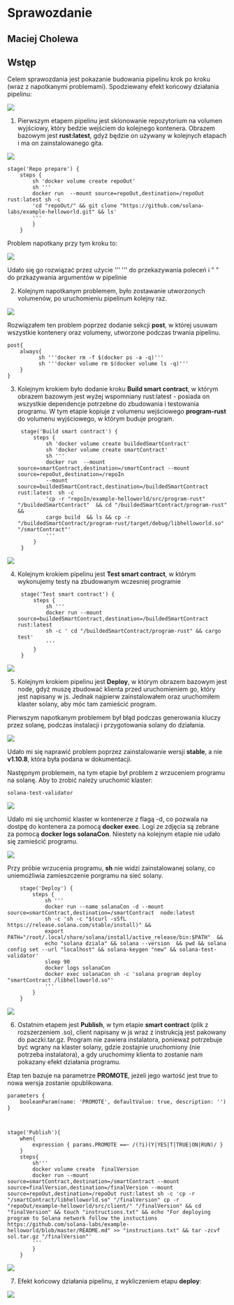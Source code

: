 # Sprawozdanie

##   **Maciej Cholewa**

## **Wstęp**

Celem sprawozdania jest pokazanie budowania pipelinu krok po kroku (wraz z napotkanymi problemami).
Spodziewany efekt końcowy działania pipelinu:

![](blocks.png)


1. Pierwszym etapem pipelinu jest sklonowanie repozytorium na volumen wyjściowy, który bedzie wejściem do kolejnego kontenera. Obrazem bazowym jest **rust:latest**, gdyż będzie on używany w kolejnych etapach i ma on zainstalowanego gita.

![](stage1.png)   

    stage('Repo prepare') {
        steps {
            sh 'docker volume create repoOut'
            sh '''
            docker run  --mount source=repoOut,destination=/repoOut rust:latest sh -c 
            'cd "repoOut/" && git clone "https://github.com/solana-labs/example-helloworld.git" && ls'
            '''
            }
        }

Problem napotkany przy tym kroku to: 

![](problem1.png)

Udało się go rozwiązać przez użycie  ''' ''' do przekazywania poleceń i " " do przkazywania argumentów w pipelinie 

2. Kolejnym napotkanym problemem, było zostawanie utworzonych volumenów, po uruchomieniu pipelinum kolejny raz.

![](problem2.png)


Rozwiązałem ten problem poprzez dodanie sekcji **post**, w której usuwam wszystkie kontenery oraz volumeny, utworzone podczas trwania pipelinu.

    post{
        always{
              sh '''docker rm -f $(docker ps -a -q)'''
              sh '''docker volume rm $(docker volume ls -q)'''
        }
    }

3. Kolejnym krokiem było dodanie kroku **Build smart contract**, w którym obrazem bazowym jest wyżej wspomniany rust:latest - posiada on wszystkie dependencje potrzebne do zbudowania i testowania programu. W tym etapie kopiuje z volumenu wejściowego **program-rust** do volumenu wyjściowego, w którym buduje program.


        stage('Build smart contract') {
            steps {
                sh 'docker volume create buildedSmartContract'
                sh 'docker volume create smartContract'
                sh '''
                docker run  --mount source=smartContract,destination=/smartContract --mount source=repoOut,destination=/repoIn 
                --mount source=buildedSmartContract,destination=/buildedSmartContract rust:latest  sh -c 
                'cp -r "repoIn/example-helloworld/src/program-rust"  "/buildedSmartContract"  && cd "/buildedSmartContract/program-rust" &&
                cargo build  && ls && cp -r "/buildedSmartContract/program-rust/target/debug/libhelloworld.so" "/smartContract"'
                '''
            }
        }

![](build_sc.png)

4. Kolejnym krokiem pipelinu jest **Test smart contract**, w którym wykonujemy testy na zbudowanym wczesniej programie

        stage('Test smart contract') {
            steps {
                sh '''
                docker run --mount source=buildedSmartContract,destination=/buildedSmartContract rust:latest 
                sh -c ' cd "/buildedSmartContract/program-rust" && cargo test'
                '''
            }
        }

![](test.png)

5. Kolejnym krokiem pipelinu jest **Deploy**, w którym obrazem bazowym jest node, gdyż muszę zbudować klienta przed uruchomieniem go, który jest napisany w js. Jednak najpierw zainstalowałem oraz uruchomiłem klaster solany, aby móc tam zamieścić program. 

Pierwszym napotkanym problemem był błąd podczas generowania kluczy przez solanę, podczas instalacji i przygotowania solany do działania.

 ![](problem3.png)

 Udało mi się naprawić problem poprzez zainstalowanie wersji **stable**, a nie **v1.10.8**, która była podana w dokumentacji.

Następnym problemem, na tym etapie był problem z wrzuceniem programu na solanę. Aby to zrobić należy uruchomić klaster:

    solana-test-validator

![](solana1.png)

Udało mi się urchomić klaster w kontenerze z flagą -d, co pozwala na dostpę do kontenera za pomocą **docker exec**. Logi ze zdjęcia są zebrane za pomocą **docker logs solanaCon**. Niestety na kolejnym etapie nie udało się zamieścić programu.

![](solana2.png)

Przy próbie wrzucenia programu, **sh**  nie widzi zainstalowanej solany, co uniemożliwia zamieszczenie porgramu na sieć solany.

        stage('Deploy') {
            steps {
                sh '''
                docker run --name solanaCon -d --mount source=smartContract,destination=/smartContract  node:latest  
                sh -c 'sh -c "$(curl -sSfL https://release.solana.com/stable/install)" && 
                export PATH="/root/.local/share/solana/install/active_release/bin:$PATH"  && 
                echo "solana dziala" && solana --version  && pwd && solana config set --url "localhost" && solana-keygen "new" && solana-test-validator'
                sleep 90
                docker logs solanaCon
                docker exec solanaCon sh -c 'solana program deploy "smartContract /libhelloworld.so"'
                '''                                  
            }
        }


![](depoly.png)


6. Ostatnim etapem jest **Publish**, w tym etapie **smart contract** (plik z rozszerzeniem .so), client napisany w js wraz z instrukcją jest pakowany do paczki.tar.gz. Program nie zawiera instalatora, ponieważ potrzebuje być wgrany na klaster solany, gdzie zostajnie uruchomiony (nie potrzeba instalatora), a gdy uruchomimy klienta to zostanie nam pokazany efekt działania programu.

Etap ten bazuje na parametrze **PROMOTE**, jeżeli jego wartość jest true to nowa wersja zostanie opublikowana.


    parameters {
        booleanParam(name: 'PROMOTE', defaultValue: true, description: '')
    }
    


    stage('Publish'){
        when{
            expression { params.PROMOTE ==~ /(?i)(Y|YES|T|TRUE|ON|RUN)/ }
        }
        steps{
            sh'''
            docker volume create  finalVersion
            docker run --mount source=smartContract,destination=/smartContract --mount source=finalVersion,destination=/finalVersion --mount source=repoOut,destination=/repoOut rust:latest sh -c 'cp -r "/smartContract/libhelloworld.so" "/finalVersion" cp -r "repoOut/example-helloworld/src/client/" "/finalVersion" && cd "finalVersion" && touch "instructions.txt" && echo "For deploying program to Solana network follow the instuctions https://github.com/solana-labs/example-helloworld/blob/master/README.md" >> "instructions.txt" && tar -zcvf sol.tar.gz "/finalVersion"'
            '''
            }
        }

![](publish.png)




7. Efekt końcowy działania pipelinu, z wykliczeniem etapu **deploy**:


![](final.png)